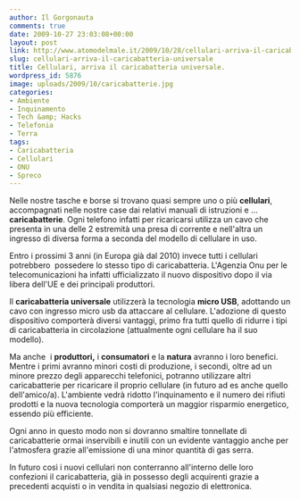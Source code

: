 ```yaml
---
author: Il Gorgonauta
comments: true
date: 2009-10-27 23:03:08+00:00
layout: post
link: http://www.atomodelmale.it/2009/10/28/cellulari-arriva-il-caricabatteria-universale/
slug: cellulari-arriva-il-caricabatteria-universale
title: Cellulari, arriva il caricabatteria universale.
wordpress_id: 5876
image: uploads/2009/10/caricabatterie.jpg
categories:
- Ambiente
- Inquinamento
- Tech &amp; Hacks
- Telefonia
- Terra
tags:
- Caricabatteria
- Cellulari
- ONU
- Spreco
---
```


Nelle nostre tasche e borse si trovano quasi sempre uno o più **cellulari**, accompagnati nelle nostre case dai relativi manuali di istruzioni e ... **caricabatterie**. Ogni telefono infatti per ricaricarsi utilizza un cavo che presenta in una delle 2 estremità una presa di corrente e nell'altra un ingresso di diversa forma a seconda del modello di cellulare in uso.

Entro i prossimi 3 anni (in Europa già dal 2010) invece tutti i cellulari potrebbero  possedere lo stesso tipo di caricabatteria. L'Agenzia Onu per le telecomunicazioni ha infatti ufficializzato il nuovo dispositivo dopo il via libera dell'UE e dei principali produttori.

Il **caricabatteria universale** utilizzerà la tecnologia **micro USB**, adottando un cavo con ingresso micro usb da attaccare al cellulare. L'adozione di questo dispositivo comporterà diversi vantaggi, primo fra tutti quello di ridurre i tipi di caricabatteria in circolazione (attualmente ogni cellulare ha il suo modello).

Ma anche  i **produttori,** i **consumatori** e la **natura** avranno i loro benefici. Mentre i primi avranno minori costi di produzione, i secondi, oltre ad un minore prezzo degli apparecchi telefonici, potranno utilizzare altri caricabatterie per ricaricare il proprio cellulare (in futuro ad es anche quello dell'amico/a). L'ambiente vedrà ridotto l'inquinamento e il numero dei rifiuti prodotti e la nuova tecnologia comporterà un maggior risparmio energetico, essendo più efficiente.

Ogni anno in questo modo non si dovranno smaltire tonnellate di caricabatterie ormai inservibili e inutili con un evidente vantaggio anche per l'atmosfera grazie all'emissione di una minor quantità di gas serra.

In futuro così i nuovi cellulari non conterranno all'interno delle loro confezioni il caricabatteria, già in possesso degli acquirenti grazie a precedenti acquisti o in vendita in qualsiasi negozio di elettronica.
